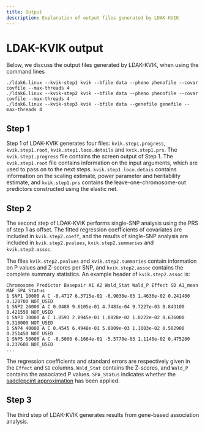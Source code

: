 ```yaml
---
title: Output
description: Explanation of output files generated by LDAK-KVIK
---
```


# LDAK-KVIK output

Below, we discuss the output files generated by LDAK-KVIK, when using the command lines
```
./ldak6.linux --kvik-step1 kvik --bfile data --pheno phenofile --covar covfile --max-threads 4
./ldak6.linux --kvik-step2 kvik --bfile data --pheno phenofile --covar covfile --max-threads 4
./ldak6.linux --kvik-step3 kvik --bfile data --genefile genefile --max-threads 4
``` 

<a id="step-1"></a>

## Step 1

Step 1 of LDAK-KVIK generates four files: `kvik.step1.progress`, `kvik.step1.root`, `kvik.step1.loco.details` and `kvik.step1.prs`. The `kvik.step1.progress` file contains the screen output of Step 1. The `kvik.step1.root` file contains information on the input arguments, which are used to pass on to the next steps. `kvik.step1.loco.detais` contains information on the scaling estimate, power parameter and heritability estimate, and `kvik.step1.prs` contains the leave-one-chromosome-out predictors constructed using the elastic net.

<a id="step-2"></a>

## Step 2

The second step of LDAK-KVIK performs single-SNP analysis using the PRS of step 1 as offset. The fitted regression coefficients of covariates are included in `kvik.step2.coeff`, and the results of single-SNP analysis are included in `kvik.step2.pvalues`, `kvik.step2.summaries` and `kvik.step2.assoc`. 

The files `kvik.step2.pvalues` and `kvik.step2.summaries` contain information on P values and Z-scores per SNP, and `kvik.step2.assoc` contains the complete summary statistics. An example header of `kvik.step2.assoc` is:

```
Chromosome Predictor Basepair A1 A2 Wald_Stat Wald_P Effect SD A1_mean MAF SPA_Status
1 SNP1 10000 A C -0.4717 6.3715e-01 -6.9038e-03 1.4636e-02 0.241400 0.120700 NOT_USED
1 SNP2 20000 A C 0.0488 9.6105e-01 4.7483e-04 9.7227e-03 0.843100 0.421550 NOT_USED
1 SNP3 30000 A C 1.0593 2.8945e-01 1.0828e-02 1.0222e-02 0.636000 0.318000 NOT_USED
1 SNP4 40000 A C 0.4545 6.4948e-01 5.0009e-03 1.1003e-02 0.502900 0.251450 NOT_USED
1 SNP5 50000 A C -0.5006 6.1664e-01 -5.5770e-03 1.1140e-02 0.475200 0.237600 NOT_USED
...
```
The regression coefficients and standard errors are respectively given in the `Effect` and `SD` columns. `Wald_Stat` contains the Z-scores, and `Wald_P` contains the associated P values. `SPA_Status` indicates whether the [saddlepoint approximation](/docs/assoc/spa) has been applied.

<a id="step-3"></a>

## Step 3

The third step of LDAK-KVIK generates results from gene-based association analysis.